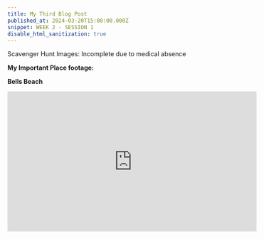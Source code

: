 ```yaml
---
title: My Third Blog Post
published_at: 2024-03-20T15:00:00.000Z
snippet: WEEK 2 - SESSION 1 
disable_html_sanitization: true 
---
```

Scavenger Hunt Images: Incomplete due to medical absence

**My Important Place footage:**

**Bells Beach**

<iframe width="560" height="315" src="https://www.youtube.com/embed/RZL3HGANHUs?si=KuFEhMFhw8Rimw6v" title="YouTube video player" frameborder="0" allow="accelerometer; autoplay; clipboard-write; encrypted-media; gyroscope; picture-in-picture; web-share" referrerpolicy="strict-origin-when-cross-origin" allowfullscreen></iframe>


<!-- # This is h1

## This is h2

_underline_

**bold** -->
